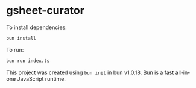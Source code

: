 # gsheet-curator

To install dependencies:

```bash
bun install
```

To run:

```bash
bun run index.ts
```

This project was created using `bun init` in bun v1.0.18. [Bun](https://bun.sh) is a fast all-in-one JavaScript runtime.
